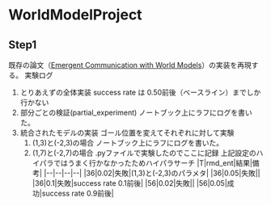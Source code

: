 # WorldModelProject
## Step1
既存の論文（[Emergent Communication with World Models](https://arxiv.org/abs/2002.09604)）の実装を再現する。
実験ログ
1. とりあえずの全体実装
    success rate は 0.50前後（ベースライン）までしか行かない
2. 部分ごとの検証(partial_experiment)
    ノートブック上にラフにログを書いた。
3. 統合されたモデルの実装
    ゴール位置を変えてそれぞれに対して実験
    1. (1,3)と(-2,3)の場合
        ノートブック上にラフにログを書いた。
    2. (1,7)と(-2,7)の場合
        .pyファイルで実験したのでここに記録
        上記設定のハイパラではうまく行かなかったためハイパラサーチ
        |T|rmd_ent|結果|備考|
        |--|--|--|--|
        |36|0.02|失敗|(1,3)と(-2,3)のパラメタ|
        |36|0.05|失敗||
        |36|0.1|失敗|success rate 0.1前後|
        |56|0.02|失敗||
        |56|0.05|成功|success rate 0.9前後|
        
    